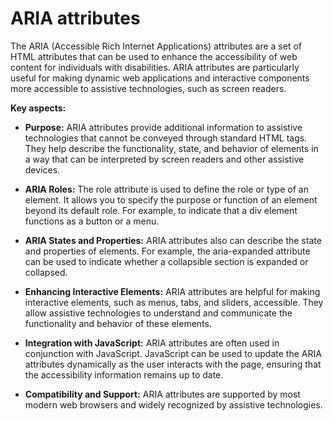 # ARIA attributes

The ARIA (Accessible Rich Internet Applications) attributes are a set of HTML attributes that can be used to enhance the accessibility of web content for individuals with disabilities. ARIA attributes are particularly useful for making dynamic web applications and interactive components more accessible to assistive technologies, such as screen readers.

**Key aspects:**

* **Purpose:** ARIA attributes provide additional information to assistive technologies that cannot be conveyed through standard HTML tags. They help describe the functionality, state, and behavior of elements in a way that can be interpreted by screen readers and other assistive devices.

* **ARIA Roles:** The role attribute is used to define the role or type of an element. It allows you to specify the purpose or function of an element beyond its default role. For example, to indicate that a div element functions as a button or a menu.

* **ARIA States and Properties:** ARIA attributes also can describe the state and properties of elements. For example, the aria-expanded attribute can be used to indicate whether a collapsible section is expanded or collapsed.

* **Enhancing Interactive Elements:** ARIA attributes are helpful for making interactive elements, such as menus, tabs, and sliders, accessible. They allow assistive technologies to understand and communicate the functionality and behavior of these elements.

* **Integration with JavaScript:** ARIA attributes are often used in conjunction with JavaScript. JavaScript can be used to update the ARIA attributes dynamically as the user interacts with the page, ensuring that the accessibility information remains up to date.

* **Compatibility and Support:** ARIA attributes are supported by most modern web browsers and widely recognized by assistive technologies.
